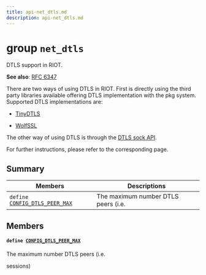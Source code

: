 ```yaml
---
title: api-net_dtls.md
description: api-net_dtls.md
---
```

# group `net_dtls` 

DTLS support in RIOT.

**See also**: [RFC 6347 ](https://tools.ietf.org/html/rfc6347)

There are two ways of using DTLS in RIOT. First is directly using the third party libraries available offering DTLS implementation with the pkg system. Supported DTLS implementations are:

* [TinyDTLS](./doc/starlight-docs/src/content/docs/apidoc/api-undefined.md#group__pkg__tinydtls)

* [WolfSSL](./doc/starlight-docs/src/content/docs/apidoc/api-undefined.md#group__pkg__wolfssl)

The other way of using DTLS is through the [DTLS sock API](./doc/starlight-docs/src/content/docs/apidoc/api-undefined.md#group__net__sock__dtls).

For further instructions, please refer to the corresponding page.

## Summary

 Members                        | Descriptions                                
--------------------------------|---------------------------------------------
`define `[`CONFIG_DTLS_PEER_MAX`](#group__net__dtls_1ga06081012304f9c126ec960a415516b93)            | The maximum number DTLS peers (i.e.

## Members

#### `define `[`CONFIG_DTLS_PEER_MAX`](#group__net__dtls_1ga06081012304f9c126ec960a415516b93) 

The maximum number DTLS peers (i.e.

sessions)

